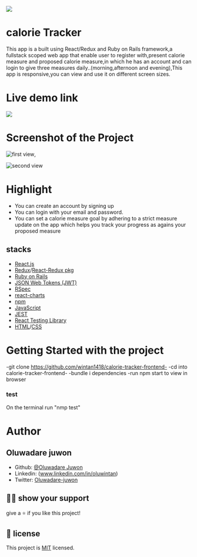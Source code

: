 ![](https://img.shields.io/badge/Microverse-blueviolet)

# calorie Tracker 
This app is a built using React/Redux and Ruby on Rails framework,a fullstack scoped web app that enable user to register with,present calorie measure and proposed calorie measure,in which he has an account and can login to give three measures daily..(morning,afternoon and evening),This app is responsive,you can view and use it on different screen sizes.

# Live demo link

<a href="https://wonderful-kowalevski-cb2866.netlify.app/"><img src='https://www.netlify.com/img/deploy/button.svg'></a>

# Screenshot of the Project

![first view](cal1.png),

![second view](cal2.png)

# Highlight
* You can create an account by signing up
* You can login with your email and password.
* You can set a calorie measure goal by adhering  to a strict measure update on the app which helps you track your progress as agains your proposed measure

## stacks

- [React.js](https://reactjs.org/)
- [Redux](https://redux.js.org/)/[React-Redux pkg](https://react-redux.js.org/)
- [Ruby on Rails](https://rubyonrails.org/)
- [JSON Web Tokens (JWT)](https://jwt.io/)
- [RSpec](https://rspec.info/)
- [react-charts](https://www.npmjs.com/package/react-charts)
- [npm](https://www.npmjs.com/)
- [JavaScript](https://www.javascript.com/)
- [JEST](https://jestjs.io/)
- [React Testing Library](https://github.com/testing-library/react-testing-library)
- [HTML](https://html.spec.whatwg.org/)/[CSS](https://www.w3.org/TR/CSS/#css)


# Getting Started with the project

-git clone https://github.com/wintan1418/calorie-tracker-frontend- 
-cd into calorie-tracker-frontend-
-bundle i dependencies
-run npm start to view in browser


### test

On the terminal run "nmp test"



# Author
## **Oluwadare juwon**

- Github: [@Oluwadare Juwon](https://github.com/wintan1418)
- Linkedin: (www.linkedin.com/in/oluwintan)
- Twitter: [Oluwadare-juwon](https://twitter.com/@oluwadarejuwon)


## 🙋‍♂ show your support

give a ⭐️ if you like this project!

## 📝 license



This project is [MIT](LICENSE) licensed.